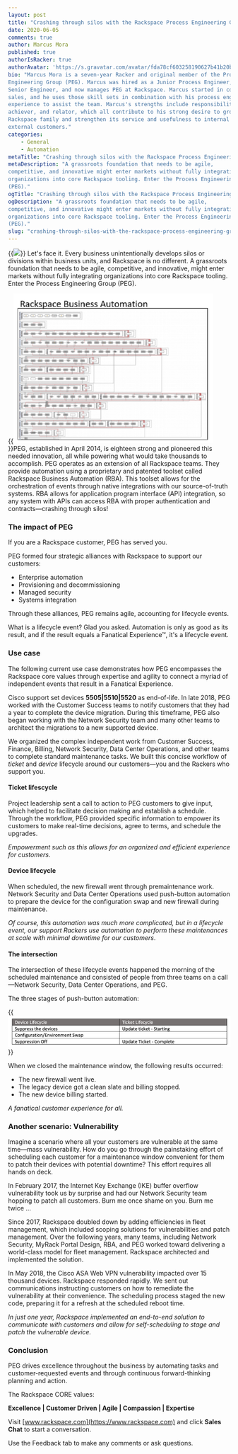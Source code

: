 ```yaml
---
layout: post
title: "Crashing through silos with the Rackspace Process Engineering Group"
date: 2020-06-05
comments: true
author: Marcus Mora
published: true
authorIsRacker: true
authorAvatar: 'https://s.gravatar.com/avatar/fda78cf603258190627b41b20b3f3d61'
bio: "Marcus Mora is a seven-year Racker and original member of the Process
Engineering Group (PEG). Marcus was hired as a Junior Process Engineer, rose to
Senior Engineer, and now manages PEG at Rackspace. Marcus started in consultative
sales, and he uses those skill sets in combination with his process engineering
experience to assist the team. Marcus's strengths include responsibility,
achiever, and relator, which all contribute to his strong desire to grow the
Rackspace family and strengthen its service and usefulness to internal and
external customers."
categories:
    - General
    - Automation
metaTitle: "Crashing through silos with the Rackspace Process Engineering Group"
metaDescription: "A grassroots foundation that needs to be agile,
competitive, and innovative might enter markets without fully integrating
organizations into core Rackspace tooling. Enter the Process Engineering Group
(PEG)."
ogTitle: "Crashing through silos with the Rackspace Process Engineering Group"
ogDescription: "A grassroots foundation that needs to be agile,
competitive, and innovative might enter markets without fully integrating
organizations into core Rackspace tooling. Enter the Process Engineering Group
(PEG)."
slug: "crashing-through-silos-with-the-rackspace-process-engineering-group"
---
```


{{<img src="/blog/crashing-through-silos-with-the-rackspace-process-engineering-group/Picture1.png" class="image-right">}}
Let's face it.
Every business unintentionally develops silos or divisions within business units,
and Rackspace is no different. A grassroots foundation that needs to be agile,
competitive, and innovative, might enter markets without fully integrating
organizations into core Rackspace tooling. Enter the Process Engineering Group
(PEG).

<!--more-->

{{<img src="Picture2.png" class="image-right">}}PEG,
established in April 2014, is eighteen strong and pioneered this needed
innovation, all while powering what would take thousands to accomplish. PEG
operates as an extension of all Rackspace teams. They provide automation using
a proprietary and patented toolset called Rackspace Business Automation (RBA).
This toolset allows for the orchestration of events through native integrations
with our source-of-truth systems. RBA allows for application program interface
(API) integration, so any system with APIs can access RBA with proper
authentication and contracts&mdash;crashing through silos!

### The impact of PEG

If you are a Rackspace customer, PEG has served you.

PEG formed four strategic alliances with Rackspace to support our customers:

- Enterprise automation
- Provisioning and decommissioning
- Managed security
- Systems integration

Through these alliances, PEG remains agile, accounting for lifecycle events.

What is a lifecycle event? Glad you asked.  Automation is only as good as its
result, and if the result equals a Fanatical Experience&trade;, it's a lifecycle
event.

### Use case

The following current use case demonstrates how PEG encompasses the Rackspace core
values through expertise and agility to connect a myriad of independent events
that result in a Fanatical Experience.

Cisco support set devices **5505|5510|5520** as end-of-life. In late 2018, PEG
worked with the Customer Success teams to notify customers that they had a year
to complete the device migration. During this timeframe, PEG also began working
with the Network Security team and many other teams to architect the migrations to a new
supported device.

We organized the complex independent work from Customer Success, Finance,
Billing, Network Security, Data Center Operations, and other teams to complete
standard maintenance tasks. We built this concise workflow of *ticket* and
*device* lifecycle around our customers&mdash;you and the Rackers who support you.

#### Ticket lifescycle

Project leadership sent a call to action to PEG customers to give input, which
helped to facilitate decision making and establish a schedule.  Through the workflow,
PEG provided specific information to empower its customers to make real-time
decisions, agree to terms, and schedule the upgrades.

*Empowerment such as this allows for an organized and efficient experience for
customers*.

#### Device lifecycle

When scheduled, the new firewall went through premaintenance work. Network
Security and Data Center Operations used push-button automation to prepare the
device for the configuration swap and new firewall during maintenance.

*Of course, this automation was much more complicated, but in a lifecycle event,
our support Rackers use automation to perform these maintenances at scale with
minimal downtime for our customers*.

#### The intersection

The intersection of these lifecycle events happened the morning of the scheduled
maintenance and consisted of people from three teams on a call&mdash;Network Security,
Data Center Operations, and PEG.

The three stages of push-button automation:

{{<img src="Picture3.png" title="" alt="">}}

When we closed the maintenance window, the following results occurred:

- The new firewall went live.
- The legacy device got a clean slate and billing stopped.
- The new device billing started.

*A fanatical customer experience for all.*

### Another scenario: Vulnerability

Imagine a scenario where all your customers are vulnerable at the same
time&mdash;mass vulnerability. How do you go through the painstaking effort
of scheduling each customer for a maintenance window convenient for them to
patch their devices with potential downtime? This effort requires all hands on
deck.

In February 2017, the Internet Key Exchange (IKE) buffer overflow vulnerability
took us by surprise and had our Network Security team hopping to patch all
customers.  Burn me once shame on you. Burn me twice ...

Since 2017, Rackspace doubled down by adding efficiencies in fleet management,
which included scoping solutions for vulnerabilities and patch management. Over
the following years,  many teams, including Network Security, MyRack Portal
Design, RBA, and  PEG worked toward delivering a world-class model for fleet
management. Rackspace architected and implemented the solution.

In May 2018, the Cisco ASA Web VPN vulnerability impacted over 15 thousand
devices. Rackspace responded rapidly. We sent out communications instructing
customers on how to remediate the vulnerability at their convenience. The
scheduling process staged the new code, preparing it for a refresh at the
scheduled reboot time.

*In just one year, Rackspace implemented an end-to-end solution to communicate
with customers and allow for self-scheduling to stage and patch the vulnerable
device.*

### Conclusion

PEG drives excellence throughout the business by automating tasks and
customer-requested events and through continuous forward-thinking planning and
action.

The Rackspace CORE values:

**Excellence | Customer Driven | Agile | Compassion | Expertise**

Visit [www.rackspace.com](https://www.rackspace.com) and click **Sales Chat**
to start a conversation.

Use the Feedback tab to make any comments or ask questions.


